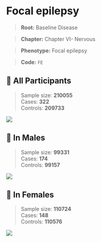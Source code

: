 # Focal epilepsy

> **Root:** Baseline Disease  

> **Chapter:** Chapter VI- Nervous  

> **Phenotype:** Focal epilepsy  

> **Code:** `FE`

## 🧪 All Participants  
> Sample size: **210055**  
> Cases: **322**  
> Controls: **209733**
<img src="/Disease/Figures/ALL/Incidence/FE.png"/>
<CsvTable src="/public/Disease/Data/ALL/Incidence/COX_FE.csv" label="🔍 View full results" />

## 👨 In Males  
> Sample size: **99331**  
> Cases: **174**  
> Controls: **99157**
<img src="/Disease/Figures/Male/Incidence/FE.png"/>
<CsvTable src="/public/Disease/Data/Male/Incidence/COX_FE.csv" label="🔍 View full results" />

## 👩 In Females  
> Sample size: **110724**  
> Cases: **148**  
> Controls: **110576**
<img src="/Disease/Figures/Female/Incidence/FE.png"/>
<CsvTable src="/public/Disease/Data/Female/Incidence/COX_FE.csv" label="🔍 View full results" />
